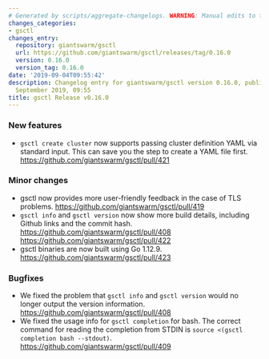 ```yaml
---
# Generated by scripts/aggregate-changelogs. WARNING: Manual edits to this files will be overwritten.
changes_categories:
- gsctl
changes_entry:
  repository: giantswarm/gsctl
  url: https://github.com/giantswarm/gsctl/releases/tag/0.16.0
  version: 0.16.0
  version_tag: 0.16.0
date: '2019-09-04T09:55:42'
description: Changelog entry for giantswarm/gsctl version 0.16.0, published on 04
  September 2019, 09:55
title: gsctl Release v0.16.0
---
```


### New features

- `gsctl create cluster` now supports passing cluster definition YAML via standard input. This can save you the step to create a YAML file first. https://github.com/giantswarm/gsctl/pull/421

### Minor changes

- gsctl now provides more user-friendly feedback in the case of TLS problems. https://github.com/giantswarm/gsctl/pull/419
- `gsctl info` and `gsctl version` now show more build details, including Github links and the commit hash. https://github.com/giantswarm/gsctl/pull/408 https://github.com/giantswarm/gsctl/pull/422
- gsctl binaries are now built using Go 1.12.9. https://github.com/giantswarm/gsctl/pull/423


### Bugfixes

- We fixed the problem that `gsctl info` and `gsctl version` would no longer output the version information. https://github.com/giantswarm/gsctl/pull/408
- We fixed the usage info for `gsctl completion` for bash. The correct command for reading the completion from STDIN is `source <(gsctl completion bash --stdout)`. https://github.com/giantswarm/gsctl/pull/409

